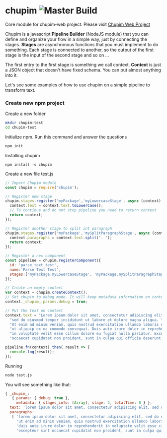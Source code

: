 # chupim ![Master Build](https://travis-ci.org/baliberdin/chupim.svg?branch=master)
Core module for chupim-web project.
Please visit [Chupim Web Project](https://github.com/baliberdin/chupim-web)

Chupim is a javascript **Pipeline Builder** (NodeJS module) that you can define and organize your 
flow in a simple way, just by connecting the stages. **Stages** are asynchronous functions that 
you must implement to do something. Each stage is connected to another, so the output of the 
first stage is the input of the second stage and so on ...

The first entry to the first stage is something we call context.
**Context** is just a JSON object that doesn't have fixed schema. You can put almost anything into it.

Let's see some examples of how to use chupim on a simple pipeline to transform text.

### Create new npm project
Create a new folder
```bash
mkdir chupim-test
cd chupim-test
```

Initialize npm. Run this command and answer the questions
```bash
npm init
```

Installing chupim
```
npm install -s chupim
```

Create a new file test.js
```javascript
// Import Chupim module
const chupim = require('chupim');

// Register new stage
chupim.stages.register('myPackage','myLowercaseStage', async (context) => {
  context.text = context.text.toLowerCase();
  // To continue and do not stop pipeline you need to return context 
  return context;
});

// Register another stage to split int paragraph
chupim.stages.register('myPackage','mySplitParagraphStage', async (context) => {
  context.paragraphs = context.text.split(". ");
  return context;
});

// Register a new component
const pipeline = chupim.registerComponent({
  id: 'parse_text_test',
  name:'Parse Text Test',
  stages:['myPackage.myLowercaseStage', 'myPackage.mySplitParagraphStage']
});

// Create an empty context
var context = chupim.createContext();
// Set chupim to debug mode. It will keep metadata information on context object.
context._chupim_.params.debug = true;

// Put the text on context
context.text = "Lorem ipsum dolor sit amet, consectetur adipiscing elit, "+
  "sed do eiusmod tempor incididunt ut labore et dolore magna aliqua. "+
  "Ut enim ad minim veniam, quis nostrud exercitation ullamco laboris nisi "+
  "ut aliquip ex ea commodo consequat. Duis aute irure dolor in reprehenderit "+
  "in voluptate velit esse cillum dolore eu fugiat nulla pariatur. Excepteur sint "+
  "occaecat cupidatat non proident, sunt in culpa qui officia deserunt mollit anim id est laborum.";

pipeline.fn(context).then( result => {
  console.log(result);
});
```
Running
```bash
node test.js
```

You will see something like that:
```javascript
{ _chupim_: 
   { params: { debug: true },
     metadata: { stages_info: [Array], stage: 2, totalTime: 0 } },
  text: 'lorem ipsum dolor sit amet, consectetur adipiscing elit, sed do eiusmod tempor incididunt ut labore et dolore magna aliqua. ut enim ad minim veniam, quis nostrud exercitation ullamco laboris nisi ut aliquip ex ea commodo consequat. duis aute irure dolor in reprehenderit in voluptate velit esse cillum dolore eu fugiat nulla pariatur. excepteur sint occaecat cupidatat non proident, sunt in culpa qui officia deserunt mollit anim id est laborum.',
  paragraphs: 
   [ 'lorem ipsum dolor sit amet, consectetur adipiscing elit, sed do eiusmod tempor incididunt ut labore et dolore magna aliqua',
     'ut enim ad minim veniam, quis nostrud exercitation ullamco laboris nisi ut aliquip ex ea commodo consequat',
     'duis aute irure dolor in reprehenderit in voluptate velit esse cillum dolore eu fugiat nulla pariatur',
     'excepteur sint occaecat cupidatat non proident, sunt in culpa qui officia deserunt mollit anim id est laborum.' ] }
     
```